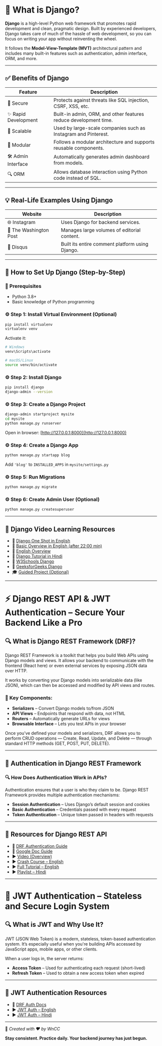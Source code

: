 # 🐍 What is Django?

**Django** is a high-level Python web framework that promotes rapid development and clean, pragmatic design. Built by experienced developers, Django takes care of much of the hassle of web development, so you can focus on writing your app without reinventing the wheel.

It follows the **Model-View-Template (MVT)** architectural pattern and includes many built-in features such as authentication, admin interface, ORM, and more.

---

## ✅ Benefits of Django

| Feature             | Description                                                             |
|---------------------|-------------------------------------------------------------------------|
| 🔐 Secure            | Protects against threats like SQL injection, CSRF, XSS, etc.           |
| ✨ Rapid Development | Built-in admin, ORM, and other features reduce development time.       |
| 🚀 Scalable          | Used by large-scale companies such as Instagram and Pinterest.         |
| 🧰 Modular           | Follows a modular architecture and supports reusable components.       |
| 🛠️ Admin Interface   | Automatically generates admin dashboard from models.                   |
| 🔍 ORM               | Allows database interaction using Python code instead of SQL.          |

---

## 💡 Real-Life Examples Using Django

| Website              | Description                                          |
|----------------------|------------------------------------------------------|
| 🌐 Instagram          | Uses Django for backend services.                    |
| 📰 The Washington Post | Manages large volumes of editorial content.         |
| 💬 Disqus             | Built its entire comment platform using Django.     |

---

## 🚀 How to Set Up Django (Step-by-Step)

### 📌 Prerequisites
- Python 3.8+
- Basic knowledge of Python programming

### ⚙️ Step 1: Install Virtual Environment (Optional)
```bash
pip install virtualenv
virtualenv venv
```
Activate it:
```bash
# Windows
venv\Scripts\activate

# macOS/Linux
source venv/bin/activate
```

### ⚙️ Step 2: Install Django
```bash
pip install django
django-admin --version
```

### ⚙️ Step 3: Create a Django Project
```bash
django-admin startproject mysite
cd mysite
python manage.py runserver
```
Open in browser: [http://127.0.0.1:8000](http://127.0.0.1:8000)

### ⚙️ Step 4: Create a Django App
```bash
python manage.py startapp blog
```
Add `'blog'` to `INSTALLED_APPS` in `mysite/settings.py`

### ⚙️ Step 5: Run Migrations
```bash
python manage.py migrate
```

### ⚙️ Step 6: Create Admin User (Optional)
```bash
python manage.py createsuperuser
```

---

## 🐍 Django Video Learning Resources

- 🔹 [Django One Shot in English](https://youtu.be/PtQiiknWUcI?si=7eenzVR29bCYD-0P)
- 🔹 [Basic Overview in English (after 22:00 min)](https://youtu.be/rHux0gMZ3Eg?si=0TB_P5_seRAXyGIC)
- 🔹 [English Overview](https://youtu.be/iLhcV7t3zug?si=nGbxyNHy25nV-kPh)
- 🔸 [Django Tutorial in Hindi](https://youtu.be/JxzZxdht-XY?si=i4PaPNe4kzVm2p29)
- 📖 [W3Schools Django](https://www.w3schools.com/django/)
- 📖 [GeeksforGeeks Django](https://www.geeksforgeeks.org/python/django-tutorial/)
- 🎓 [Guided Project (Optional)](https://youtu.be/Bu8_77S9w6g?si=2JkmBAfOZ3bWzmJr)

---

# ⚡️ Django REST API & JWT Authentication – Secure Your Backend Like a Pro

## 🔍 What is Django REST Framework (DRF)?

Django REST Framework is a toolkit that helps you build Web APIs using Django models and views. It allows your backend to communicate with the frontend (React here) or even external services by exposing JSON data over HTTP.

It works by converting your Django models into serializable data (like JSON), which can then be accessed and modified by API views and routes.

### 🔑 Key Components:
- **Serializers** – Convert Django models to/from JSON
- **API Views** – Endpoints that respond with data, not HTML
- **Routers** – Automatically generate URLs for views
- **Browsable Interface** – Lets you test APIs in your browser

Once you’ve defined your models and serializers, DRF allows you to perform CRUD operations — Create, Read, Update, and Delete — through standard HTTP methods (GET, POST, PUT, DELETE).

---

## 🔐 Authentication in Django REST Framework

### 🔍 How Does Authentication Work in APIs?
Authentication ensures that a user is who they claim to be. Django REST Framework provides multiple authentication mechanisms:

- **Session Authentication** – Uses Django’s default session and cookies
- **Basic Authentication** – Credentials passed with every request
- **Token Authentication** – Unique token passed in headers with requests

---

## 📘 Resources for Django REST API

- 📖 [DRF Authentication Guide](https://www.django-rest-framework.org/api-guide/authentication/)
- 📖 [Google Doc Guide](https://docs.google.com/document/d/1OmpeaJ5taUpJBPYLTr6krOwfuiGiyfkljJD3OjDbu9o/edit?usp=sharing)
- ▶️ [Video (Overview)](https://youtu.be/OTnuTerIUlo?si=LaEySnVLjiVPR3RX)
- ▶️ [Crash Course – English](https://youtu.be/NoLF7Dlu5mc?si=1qT6PcJGLSui5M0a)
- ▶️ [Full Tutorial – English](https://youtu.be/t-uAgI-AUxc?si=4tNm0zH8sn-pXbwe)
- ▶️ [Playlist – Hindi](https://youtu.be/DNFTUtZf1Zc?si=eYclIuA4hJ_mBJcC)

---

# 🔑 JWT Authentication – Stateless and Secure Login System

## 🔍 What is JWT and Why Use It?

JWT (JSON Web Token) is a modern, stateless, token-based authentication system. It’s especially useful when you're building APIs accessed by JavaScript apps, mobile apps, or other clients.

When a user logs in, the server returns:
- **Access Token** – Used for authenticating each request (short-lived)
- **Refresh Token** – Used to obtain a new access token when expired

---

## 📘 JWT Authentication Resources

- 📖 [DRF Auth Docs](https://www.django-rest-framework.org/api-guide/authentication/)
- ▶️ [JWT Auth – English](https://youtu.be/Xp0-Yy5ow5k?si=4_Qphsne0T2jhCn0)
- ▶️ [JWT Auth – Hindi](https://youtu.be/fXOKBbnMQow?si=iOHoNpMTULFgAAID)

---

🧡 *Created with ❤️ by WnCC*

**Stay consistent. Practice daily. Your backend journey has just begun.**

